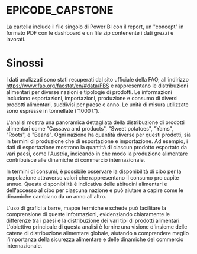 # EPICODE_CAPSTONE

La cartella include il file singolo di Power BI con il report, un "concept" in formato PDF con le dashboard e un file zip contenente i dati grezzi e lavorati.




# Sinossi

I dati analizzati sono stati recuperati dal sito ufficiale della FAO, all'indirizzo https://www.fao.org/faostat/en/#data/FBS e rappresentano le distribuzioni alimentari per diverse nazioni e tipologie di prodotti. Le informazioni includono esportazioni, importazioni, produzione e consumo di diversi prodotti alimentari, suddivisi per paese e anno. Le unità di misura utilizzate sono espresse in tonnellate (“1000 t”).

L'analisi mostra una panoramica dettagliata della distribuzione di prodotti alimentari come "Cassava and products", "Sweet potatoes", "Yams", "Roots", e "Beans". Ogni nazione ha quantità diverse per questi prodotti, sia in termini di produzione che di esportazione e importazione. Ad esempio, i dati di esportazione mostrano la quantità di ciascun prodotto esportato da vari paesi, come l'Austria, indicando in che modo la produzione alimentare contribuisce alle dinamiche di commercio internazionale.

In termini di consumi, è possibile osservare la disponibilità di cibo per la popolazione attraverso valori che rappresentano il consumo pro capite annuo. Questa disponibilità è indicativa delle abitudini alimentari e dell'accesso al cibo per ciascuna nazione e può aiutare a capire come le dinamiche cambiano da un anno all'altro.

L'uso di grafici a barre, mappe termiche e schede può facilitare la comprensione di queste informazioni, evidenziando chiaramente le differenze tra i paesi e la distribuzione dei vari tipi di prodotti alimentari. L'obiettivo principale di questa analisi è fornire una visione d'insieme delle catene di distribuzione alimentare globale, aiutando a comprendere meglio l'importanza della sicurezza alimentare e delle dinamiche del commercio internazionale.
